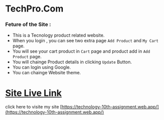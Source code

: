 # TechPro.Com

### Feture of the Site :

- This is a Tecnology product related website.
- When you login , you can see two extra page `Add Product` and `My Cart` page.
- You will see your cart product in `Cart` page and product add in `Add Product` page.
- You will chainge Product details in clicking `Update` Button.
- You can login using Google.
- You can chainge Website theme.

# [Site Live Link](https://technology-10th-assignment.web.app/)

click here to visite my site [https://technology-10th-assignment.web.app/](https://technology-10th-assignment.web.app/)


<!-- This template provides a minimal setup to get React working in Vite with HMR and some ESLint rules.

Currently, two official plugins are available:

- [@vitejs/plugin-react](https://github.com/vitejs/vite-plugin-react/blob/main/packages/plugin-react/README.md) uses [Babel](https://babeljs.io/) for Fast Refresh
- [@vitejs/plugin-react-swc](https://github.com/vitejs/vite-plugin-react-swc) uses [SWC](https://swc.rs/) for Fast Refresh -->
